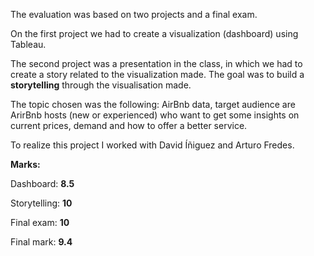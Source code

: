 The evaluation was based on two projects and a final exam.

On the first project we had to create a visualization (dashboard) using Tableau.

The second project was a presentation in the class, in which we had to create a story related to the visualization made. The goal was to build a **storytelling** through the visualisation made.

The topic chosen was the following: AirBnb data, target audience are ArirBnb hosts (new or experienced) who want to get some insights on current prices, demand and how to offer a better service.

To realize this project I worked with David Íñiguez and Arturo Fredes.

**Marks:**

Dashboard: **8.5**

Storytelling: **10**

Final exam: **10**

Final mark: **9.4**




